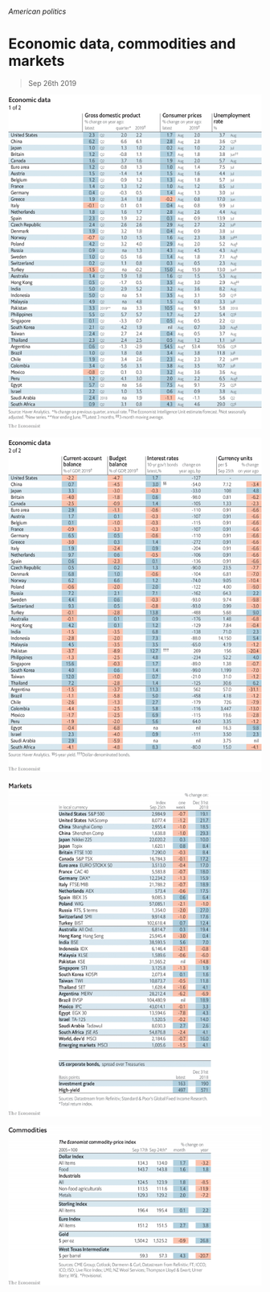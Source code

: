###### American politics

# Economic data, commodities and markets 

> Sep 26th 2019 

![image](images/20190928_int101.png) 

![image](images/20190928_int102.png) 

![image](images/20190928_int201.png) 

![image](images/20190928_int401.png) 

